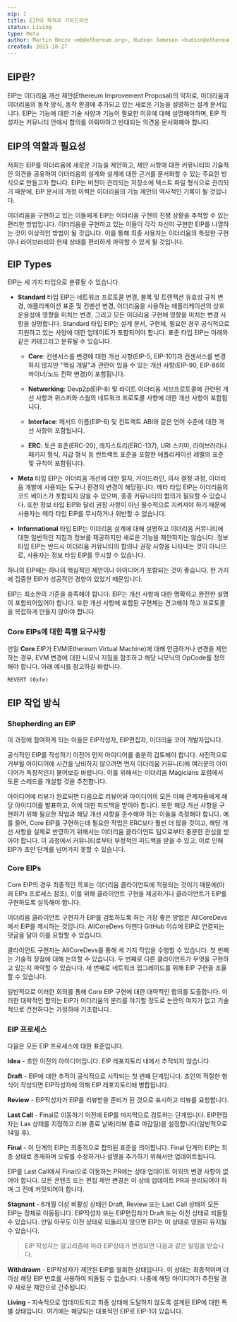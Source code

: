 ```yaml
---
eip: 1
title: EIP의 목적과 가이드라인
status: Living
type: Meta
author: Martin Becze <mb@ethereum.org>, Hudson Jameson <hudson@ethereum.org>, et al.
created: 2015-10-27
---
```


## EIP란?

EIP는 이더리움 개선 제안(Ethereum Improvement Proposal)의 약자로, 이더리움과 이더리움의 동작 방식, 동작 환경에 추가되고 있는 새로운 기능을 설명하는 설계 문서입니다. EIP는 기능에 대한 기술 사양과 기능이 필요한 이유에 대해 설명해야하며, EIP 작성자는 커뮤니티 안에서 합의를 이뤄야하고 반대되는 의견을 문서화해야 합니다.

## EIP의 역할과 필요성

저희는 EIP를 이더리움에 새로운 기능을 제안하고, 제안 사항에 대한 커뮤니티의 기술적인 의견을 공유하여 이더리움의 설계와 설계에 대한 근거를 문서화할 수 있는 주요한 방식으로 만들고자 합니다. EIP는 버전이 관리되는 저장소에 텍스트 파일 형식으로 관리되기 때문에, EIP 문서의 개정 이력은 이더리움의 기능 제안의 역사적인 기록이 될 것입니다.

이더리움을 구현하고 있는 이들에게 EIP는 이더리움 구현의 진행 상황을 추적할 수 있는 편리한 방법입니다. 이더리움을 구현하고 있는 이들이 각각 자신이 구현한 EIP를 나열하는 것이 이상적인 방법이 될 것입니다. 이를 통해 최종 사용자는 이더리움의 특정한 구현이나 라이브러리의 현재 상태를 편리하게 파악할 수 있게 될 것입니다.

## EIP Types

EIP는 세 가지 타입으로 분류될 수 있습니다.

- **Standard** 타입 EIP는 네트워크 프로토콜 변경, 블록 및 트랜잭션 유효성 규칙 변경, 애플리케이션 표준 및 컨벤션 변경, 이더리움을 사용하는 애플리케이션의 상호 운용성에 영향을 미치는 변경, 그리고 모든 이더리움 구현에 영향을 미치는 변경 사항을 설명합니다. Standard 타입 EIP는 설계 문서, 구현체, 필요한 경우 공식적으로 지원하고 있는 사양에 대한 업데이트가 포함되어야 합니다. 표준 타입 EIP는 아래와 같은 카테고리고 분류될 수 있습니다.

  - **Core**: 컨센서스를 변경에 대한 개선 사항(EIP-5, EIP-101)과 컨센서스를 변경하지 않지만 "핵심 개발"과 관련이 있을 수 있는 개선 사항(EIP-90, EIP-86의 마이너/노드 전략 변경)이 포함됩니다.

  - **Networking**: Devp2p(EIP-8) 및 라이트 이더리움 서브프로토콜에 관련된 개선 사항과 위스퍼와 스웜의 네트워크 프로토콜 사향에 대한 개선 사항이 포함됩니다.

  - **Interface**: 메서드 이름(EIP-6) 및 컨트랙트 ABI와 같은 언어 수준에 대한 개선 사항이 포함됩니다.

  - **ERC**: 토큰 표준(ERC-20), 레지스트리(ERC-137), URI 스키마, 라이브러리나 패키지 형식, 지갑 형식 등 컨트랙트 표준을 포함한 애플리케이션 레벨의 표준 및 규칙이 포함됩니다.

- **Meta** 타입 EIP는 이더리움 개선에 대한 절차, 가이드라인, 의사 결정 과정, 이더리움 개발에 사용되는 도구나 환경의 변경이 해당됩니다. 메타 타입 EIP는 이더리움의 코드 베이스가 포함되지 않을 수 있으며, 종종 커뮤니티의 합의가 필요할 수 있습니다. 또한 정보 타입 EIP와 달리 권장 사항이 아닌 필수적으로 지켜져야 하기 때문에 사용자는 메타 타입 EIP를 무시하거나 위반할 수 없습니다.

- **Informational** 타입 EIP는 이더리움 설계에 대해 설명하고 이더리움 커뮤니티에 대한 일반적인 지침과 정보를 제공하지만 새로운 기능을 제안하지는 않습니다. 정보 타입 EIP는 반드시 이더리움 커뮤니티의 합의나 권장 사항을 나타내는 것이 아니므로, 사용자는 정보 타입 EIP를 무시할 수 있습니다.

하나의 EIP에는 하나의 핵심적인 제안이나 아이디어가 포함되는 것이 좋습니다. 한 가지에 집중한 EIP가 성공적인 경향이 있었기 때문입니다.

EIP는 최소한의 기준을 충족해야 합니다. EIP는 개선 사항에 대한 명확하고 완전한 설명이 포함되어있어야 합니다. 또한 개선 사항에 포함된 구현체는 견고해야 하고 프로토콜을 복잡하게 만들지 않아야 합니다.

### Core EIPs에 대한 특별 요구사항

만일 **Core** EIP가 EVM(Ethereum Virtual Machine)에 대해 언급하거나 변경을 제안하는 경우, EVM 변경에 대한 니모닉 지침을 참조하고 해당 니모닉의 OpCode를 정의해야 합니다. 아래 예시를 참고하길 바랍니다.

```shell
REVERT (0xfe)
```

## EIP 작업 방식

### Shepherding an EIP

이 과정에 참여하게 되는 이들은 EIP작성자, EIP편집자, 이더리움 코어 개발자입니다.

공식적인 EIP를 작성하기 이전어 먼저 아이디어를 충분히 검토해야 합니다. 사전적으로 거부될 아이디어에 시간을 낭비하지 않으려면 먼저 이더리움 커뮤니티에 여러분의 아이디어가 독창적인지 물어보길 바랍니다. 이를 위해서는 이더리움 Magicians 포럼에서 토론 스레드를 개설할 것을 추천합니다.

아이디어에 리뷰가 완료되면 다음으로 리뷰어와 아이디어의 모든 이해 관계자들에게 해당 아이디어를 발표하고, 이에 대한 피드백을 받아야 합니다. 또한 해당 개선 사항을 구현하기 위해 필요한 작업과 해당 개선 사항을 준수해야 하는 이들을 측정해야 합니다. 예를 들어, Core EIP를 구현하는데 필요한 작업은 ERC보다 훨씬 더 많을 것이고, 해당 개선 사항을 실제로 반영하기 위해서는 이더리움 클라이언트 팀으로부터 충분한 관심을 받아야 합니다. 이 과정에서 커뮤니티로부터 부정적인 피드백을 받을 수 있고, 이로 인해 EIP가 초안 단계를 넘어가지 못할 수 있습니다.

### Core EIPs

Core EIP의 경우 최종적인 목표는 이더리움 클라이언트에 적용되는 것이기 때문에(아래 EIPs 프로세스 참조), 이를 위해 클라이언트 구현을 제공하거나 클라이언트가 EIP를 구현하도록 설득해야 합니다.

이더리움 클라이언트 구현자가 EIP를 검토하도록 하는 가장 좋은 방법은 AllCoreDevs에서 EIP를 제시하는 것입니다. AllCoreDevs 아젠다 GitHub 이슈에 EIP로 연결되는 댓글을 달아 이를 요청할 수 있습니다.

클라이언트 구현자는 AllCoreDevs를 통해 세 가지 작업을 수행할 수 있습니다. 첫 번째는 기술적 장점에 대해 논의할 수 있습니다. 두 번째로 다른 클라이언트가 무엇을 구현하고 있는지 파악할 수 있습니다. 세 번째로 네트워크 업그레이드를 위해 EIP 구현을 조율할 수 있습니다.

일반적으로 이러한 회의를 통해 Core EIP 구현에 대한 대략적인 합의를 도출합니다. 이러한 대략적인 합의는 EIP가 이더리움의 분리를 야기할 정도로 논란의 여지가 없고 기술적으로 건전하다는 가정하에 기초합니다.

### EIP 프로세스

다음은 모든 EIP 프로세스에 대한 표준입니다.

**Idea** - 초안 이전의 아이디어입니다. EIP 레포지토리 내에서 추적되지 않습니다.

**Draft** - EIP에 대한 추적이 공식적으로 시작되는 첫 번째 단계입니다. 초안의 적절한 형식이 작성되면 EIP작성자에 의해 EIP 레포지토리에 병합됩니다.

**Review** - EIP작성자가 EIP를 리뷰받을 준비가 된 것으로 표시하고 리뷰를 요청합니다.

**Last Call** - Final로 이동하기 이전에 EIP를 마지막으로 검토하는 단계입니다. EIP편집자는 Las 상태를 지정하고 리뷰 종료 날짜(리뷰 종료 마감일)을 설정합니다(일반적으로 14일 후).

**Final** - 이 단계의 EIP는 최종적으로 합의된 표준을 의미합니다. Final 단계의 EIP는 최종 상태로 존재하며 오류를 수정하거나 설명을 추가하기 위해서만 업데이트됩니다.

EIP를 Last Call에서 Final으로 이동하는 PR에는 상태 업데이트 이외의 변경 사항이 없어야 합니다. 모든 콘텐츠 또는 편집 제안 변경은 이 상태 업데이트 PR과 분리되어야 하며 그 전에 커밋되어야 합니다.

**Stagnant** - 6개월 이상 비활성 상태인 Draft, Review 또는 Last Call 상태의 모든 EIP는 정체로 이동됩니다. EIP작성자 또는 EIP편집자가 Draft 또는 이전 상태로 되돌릴 수 있습니다. 만일 아무도 이전 상태로 되돌리지 않으면 EIP는 이 상태로 영원히 유지될 수 있습니다.

> EIP 작성자는 알고리즘에 따라 EIP상태가 변경되면 다음과 같은 알림을 받습니다.

**Withdrawn** - EIP작성자가 제안된 EIP를 철회한 상태입니다. 이 상태는 최종적이며 더 이상 해당 EIP 번호를 사용하여 되돌릴 수 없습니다. 나중에 해당 아이디어가 추진될 경우 새로운 제안으로 간주됩니다.

**Living** - 지속적으로 업데이트되고 최종 상태에 도달하지 않도록 설계된 EIP에 대한 특별 상태입니다. 여기에는 해당되는 대표적인 EIP로 EIP-1이 있습니다.
